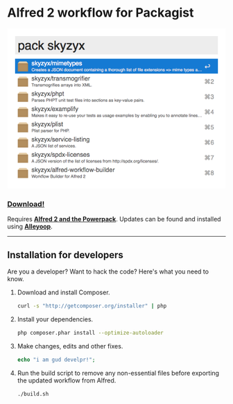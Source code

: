 # Alfred 2 workflow for Packagist

<div><img src="screenshot.png"></div>

### [Download!](https://github.com/skyzyx/packagist.alfredworkflow/raw/master/packagist.alfredworkflow)
Requires **[Alfred 2 and the Powerpack](http://www.alfredapp.com/powerpack/)**. Updates can be found and installed
using **[Alleyoop](http://alfred.daniel.sh/Workflows/Alleyoop.alfredworkflow)**.

----

## Installation for developers

Are you a developer? Want to hack the code? Here's what you need to know.

1. Download and install Composer.

	```bash
	curl -s "http://getcomposer.org/installer" | php
	```

2. Install your dependencies.

	```bash
	php composer.phar install --optimize-autoloader
	```

3. Make changes, edits and other fixes.

	```php
	echo "i am gud develpr!";
	```

4. Run the build script to remove any non-essential files before exporting the updated workflow from Alfred.

	```bash
	./build.sh
	```
